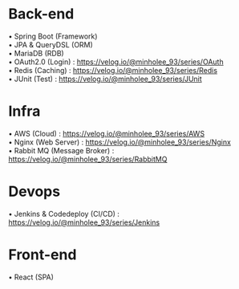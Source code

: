 # Back-end  
• Spring Boot (Framework)  
• JPA & QueryDSL (ORM)  
• MariaDB (RDB)  
• OAuth2.0 (Login) : https://velog.io/@minholee_93/series/OAuth  
• Redis (Caching) : https://velog.io/@minholee_93/series/Redis  
• JUnit (Test) : https://velog.io/@minholee_93/series/JUnit  
  
# Infra 
• AWS (Cloud) : https://velog.io/@minholee_93/series/AWS  
• Nginx (Web Server) : https://velog.io/@minholee_93/series/Nginx  
• Rabbit MQ (Message Broker) : https://velog.io/@minholee_93/series/RabbitMQ  

# Devops 
• Jenkins & Codedeploy (CI/CD) : https://velog.io/@minholee_93/series/Jenkins  

# Front-end 
• React (SPA)  
  
